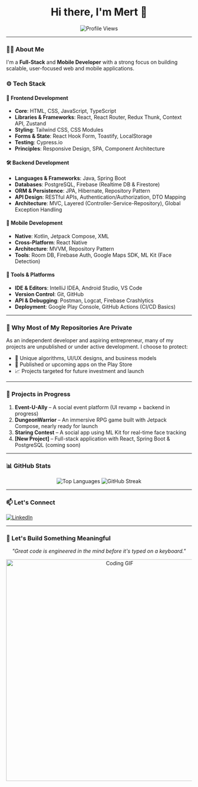<h1 align="center">Hi there, I'm Mert 👋</h1>

<p align="center">
  <img src="https://komarev.com/ghpvc/?username=mert-unl&label=Profile%20Views&color=0e75b6&style=flat" alt="Profile Views" />
</p>

---

### 👨‍💻 About Me  

I'm a **Full-Stack** and **Mobile Developer** with a strong focus on building scalable, user-focused web and mobile applications.

### ⚙️ Tech Stack  

#### 🧩 Frontend Development  
- **Core**: HTML, CSS, JavaScript, TypeScript  
- **Libraries & Frameworks**: React, React Router, Redux Thunk, Context API, Zustand  
- **Styling**: Tailwind CSS, CSS Modules  
- **Forms & State**: React Hook Form, Toastify, LocalStorage  
- **Testing**: Cypress.io  
- **Principles**: Responsive Design, SPA, Component Architecture  

#### 🛠 Backend Development  
- **Languages & Frameworks**: Java, Spring Boot  
- **Databases**: PostgreSQL, Firebase (Realtime DB & Firestore)  
- **ORM & Persistence**: JPA, Hibernate, Repository Pattern  
- **API Design**: RESTful APIs, Authentication/Authorization, DTO Mapping  
- **Architecture**: MVC, Layered (Controller-Service-Repository), Global Exception Handling  

#### 📱 Mobile Development  
- **Native**: Kotlin, Jetpack Compose, XML  
- **Cross-Platform**: React Native  
- **Architecture**: MVVM, Repository Pattern  
- **Tools**: Room DB, Firebase Auth, Google Maps SDK, ML Kit (Face Detection)  

#### 🧰 Tools & Platforms  
- **IDE & Editors**: IntelliJ IDEA, Android Studio, VS Code  
- **Version Control**: Git, GitHub  
- **API & Debugging**: Postman, Logcat, Firebase Crashlytics  
- **Deployment**: Google Play Console, GitHub Actions (CI/CD Basics)  

---

### 📂 Why Most of My Repositories Are Private  

As an independent developer and aspiring entrepreneur, many of my projects are unpublished or under active development. I choose to protect:

- 🔐 Unique algorithms, UI/UX designs, and business models  
- 🚀 Published or upcoming apps on the Play Store  
- 📈 Projects targeted for future investment and launch  

---

### 💼 Projects in Progress  

1. **Event-U-Ally** – A social event platform (UI revamp + backend in progress)  
2. **DungeonWarrior** – An immersive RPG game built with Jetpack Compose, nearly ready for launch  
3. **Staring Contest** – A social app using ML Kit for real-time face tracking  
4. **[New Project]** – Full-stack application with React, Spring Boot & PostgreSQL (coming soon)  

---

### 📊 GitHub Stats  

<p align="center">
  <img src="https://github-readme-stats.vercel.app/api/top-langs/?username=mert-unl&layout=compact&theme=default" alt="Top Languages" />
  <img src="https://github-readme-streak-stats.herokuapp.com/?user=mert-unl&theme=default" alt="GitHub Streak" />
</p>

---

### 📫 Let's Connect  

[![LinkedIn](https://img.shields.io/badge/LinkedIn-%230077B5.svg?style=for-the-badge&logo=linkedin&logoColor=white)](https://www.linkedin.com/in/mert-%C3%BCnal/)

---

### 🚀 Let's Build Something Meaningful  

<p align="center"><em>"Great code is engineered in the mind before it's typed on a keyboard."</em></p>

<p align="center">
  <img src="https://media.giphy.com/media/qgQUggAC3Pfv687qPC/giphy.gif" alt="Coding GIF" width="600" />
</p>
